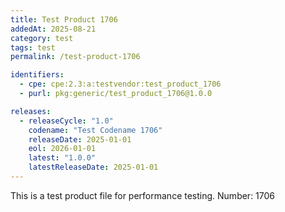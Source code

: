 ```yaml
---
title: Test Product 1706
addedAt: 2025-08-21
category: test
tags: test
permalink: /test-product-1706

identifiers:
  - cpe: cpe:2.3:a:testvendor:test_product_1706
  - purl: pkg:generic/test_product_1706@1.0.0

releases:
  - releaseCycle: "1.0"
    codename: "Test Codename 1706"
    releaseDate: 2025-01-01
    eol: 2026-01-01
    latest: "1.0.0"
    latestReleaseDate: 2025-01-01
---
```


This is a test product file for performance testing. Number: 1706
